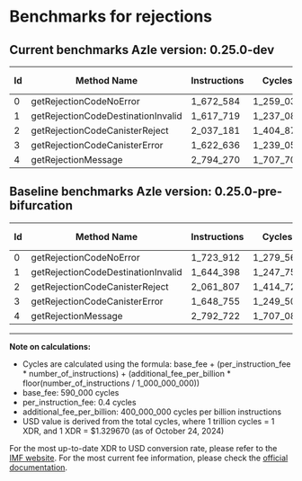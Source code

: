 # Benchmarks for rejections

## Current benchmarks Azle version: 0.25.0-dev

| Id  | Method Name                        | Instructions | Cycles    | USD           | USD/Million Calls | Change                             |
| --- | ---------------------------------- | ------------ | --------- | ------------- | ----------------- | ---------------------------------- |
| 0   | getRejectionCodeNoError            | 1_672_584    | 1_259_033 | $0.0000016741 | $1.67             | <font color="green">-51_328</font> |
| 1   | getRejectionCodeDestinationInvalid | 1_617_719    | 1_237_087 | $0.0000016449 | $1.64             | <font color="green">-26_679</font> |
| 2   | getRejectionCodeCanisterReject     | 2_037_181    | 1_404_872 | $0.0000018680 | $1.86             | <font color="green">-24_626</font> |
| 3   | getRejectionCodeCanisterError      | 1_622_636    | 1_239_054 | $0.0000016475 | $1.64             | <font color="green">-26_119</font> |
| 4   | getRejectionMessage                | 2_794_270    | 1_707_708 | $0.0000022707 | $2.27             | <font color="red">+1_548</font>    |

## Baseline benchmarks Azle version: 0.25.0-pre-bifurcation

| Id  | Method Name                        | Instructions | Cycles    | USD           | USD/Million Calls |
| --- | ---------------------------------- | ------------ | --------- | ------------- | ----------------- |
| 0   | getRejectionCodeNoError            | 1_723_912    | 1_279_564 | $0.0000017014 | $1.70             |
| 1   | getRejectionCodeDestinationInvalid | 1_644_398    | 1_247_759 | $0.0000016591 | $1.65             |
| 2   | getRejectionCodeCanisterReject     | 2_061_807    | 1_414_722 | $0.0000018811 | $1.88             |
| 3   | getRejectionCodeCanisterError      | 1_648_755    | 1_249_502 | $0.0000016614 | $1.66             |
| 4   | getRejectionMessage                | 2_792_722    | 1_707_088 | $0.0000022699 | $2.26             |

---

**Note on calculations:**

-   Cycles are calculated using the formula: base_fee + (per_instruction_fee \* number_of_instructions) + (additional_fee_per_billion \* floor(number_of_instructions / 1_000_000_000))
-   base_fee: 590_000 cycles
-   per_instruction_fee: 0.4 cycles
-   additional_fee_per_billion: 400_000_000 cycles per billion instructions
-   USD value is derived from the total cycles, where 1 trillion cycles = 1 XDR, and 1 XDR = $1.329670 (as of October 24, 2024)

For the most up-to-date XDR to USD conversion rate, please refer to the [IMF website](https://www.imf.org/external/np/fin/data/rms_sdrv.aspx).
For the most current fee information, please check the [official documentation](https://internetcomputer.org/docs/current/developer-docs/gas-cost#execution).
